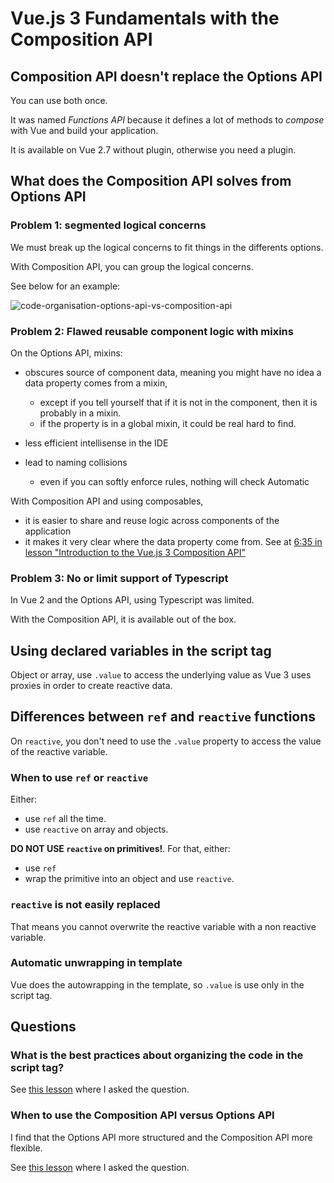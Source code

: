 # Vue.js 3 Fundamentals with the Composition API

## Composition API doesn't replace the Options API

You can use both once.

It was named _Functions API_ because it defines a lot of methods to _compose_ with Vue and build your application.

It is available on Vue 2.7 without plugin, otherwise you need a plugin.

## What does the Composition API solves from Options API

### Problem 1: segmented logical concerns

We must break up the logical concerns to fit things in the differents options.

With Composition API, you can group the logical concerns.

See below for an example:

![code-organisation-options-api-vs-composition-api](images/code-organisation-options-api-vs-composition-code-organisation-options-api-vs-composition-api.png)

### Problem 2: Flawed reusable component logic with mixins

On the Options API, mixins:

- obscures source of component data, meaning you might have no idea a data property comes from a mixin,

  - except if you tell yourself that if it is not in the component, then it is probably in a mixin.
  - if the property is in a global mixin, it could be real hard to find.

- less efficient intellisense in the IDE
- lead to naming collisions
  - even if you can softly enforce rules, nothing will check Automatic

With Composition API and using composables,

- it is easier to share and reuse logic across components of the application
- it makes it very clear where the data property come from. See at [6:35 in lesson "Introduction to the Vue.js 3 Composition API"](https://vueschool.io/lessons/introduction-to-the-vue-js-3-composition-api)

### Problem 3: No or limit support of Typescript

In Vue 2 and the Options API, using Typescript was limited.

With the Composition API, it is available out of the box.

## Using declared variables in the script tag

Object or array, use `.value` to access the underlying value as Vue 3 uses proxies in order to create reactive data.

## Differences between `ref` and `reactive` functions

On `reactive`, you don't need to use the `.value` property to access the value of the reactive variable.

### When to use `ref` or `reactive`

Either:

- use `ref` all the time.
- use `reactive` on array and objects.

**DO NOT USE `reactive` on primitives!**. For that, either:

- use `ref`
- wrap the primitive into an object and use `reactive`.

### `reactive` is not easily replaced

That means you cannot overwrite the reactive variable with a non reactive variable.

### Automatic unwrapping in template

Vue does the autowrapping in the template, so `.value` is use only in the script tag.

## Questions

### What is the best practices about organizing the code in the script tag?

See [this lesson](https://vueschool.io/lessons/vue-fundamentals-capi-computed-properties-in-vue-with-the-composition-api) where I asked the question.

### When to use the Composition API versus Options API

I find that the Options API more structured and the Composition API more flexible.

See [this lesson](https://vueschool.io/lessons/vue-fundamentals-capi-course-conclusion) where I asked the question.
